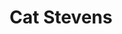 ---
title: "Cat Stevens"
summary: "Yusuf Islam , commonly known by his stage names Cat Stevens, Yusuf, and Yusuf / Cat Stevens, is a British singer-songwriter and multi-instrumentalist. His musical style consists of folk, pop, rock, and, later in his career, Islamic music. Following two decades in which he only performed music which met strict religious standards, he returned to making secular music in 2006. He was inducted into the Rock and Roll Hall of Fame in 2014.His 1967 debut album and its title song \"Matthew and Son\" both reached top ten in the UK charts. Stevens' albums Tea for the Tillerman and Teaser and the Firecat were certified triple platinum in the US. His 1972 album Catch Bull at Four went to No.1 on the Billboard 200 and spent weeks at the top of several other major charts. He earned ASCAP songwriting awards in 2005 and 2006 for \"The First Cut Is the Deepest\", which has been a hit for four artists. His other hit songs include \"Father and Son\", \"Wild World\", \"Moonshadow\", \"Peace Train\", and \"Morning Has Broken\".
Stevens converted to Islam in December 1977, and adopted the name Yusuf Islam the following year. In 1979, he auctioned all of his guitars for charity, and left his musical career to devote himself to educational and philanthropic causes in the Muslim community. He has since bought back at least one of these guitars as a result of the efforts of his son Yoriyos. He was embroiled in a long-running controversy regarding comments he made in 1989, about the death fatwa placed on author Salman Rushdie in response to the publication of Rushdie's novel The Satanic Verses. His current stance is that he never supported the fatwa: \"I was cleverly framed by certain questions. I never supported the fatwa.\" He has received two honorary doctorates and awards for promoting peace as well as other humanitarian awards.
In 2006, he returned to pop music by releasing his first new studio album of new pop songs in 28 years, entitled An Other Cup. With that release and subsequent ones, he dropped the surname \"Islam\" from the album cover art – using the stage name Yusuf as a mononym. In 2009, he released the album Roadsinger and, in 2014, he released the album Tell 'Em I'm Gone and began his first US tour since 1978. His second North American tour since his resurgence, featuring 12 shows in intimate venues, ran from 12 September to 7 October 2016. In 2017, he released the album The Laughing Apple, now using the stage name Yusuf / Cat Stevens, using the Cat Stevens name for the first time in 39 years. In September 2020, he released Tea for the Tillerman 2, a reimagining of his classic album Tea for the Tillerman to celebrate its 50th anniversary."
image: "cat-stevens.jpg"
apple_music_artist_url: "https://music.apple.com/gb/artist/cat-stevens/107587"
wikipedia_url: "https://en.wikipedia.org/wiki/Cat_Stevens"
---